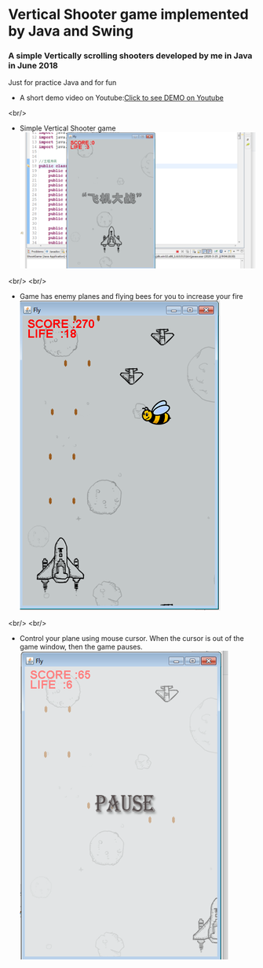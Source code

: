 Vertical Shooter game implemented by Java and Swing
===

### A simple Vertically scrolling shooters developed by me in Java in June 2018
Just for practice Java and for fun



* A short demo video on Youtube:[Click to see DEMO on Youtube](https://youtu.be/rv6eTaaqph8)


\<br/>
* Simple Vertical Shooter game
![](https://github.com/lywme/VerticalShooter/raw/master/shootergame.png)

\<br/>
\<br/>
* Game has enemy planes and flying bees for you to increase your fire
![](https://github.com/lywme/VerticalShooter/raw/master/gameplay.png)


\<br/>
\<br/>
* Control your plane using mouse cursor. When the cursor is out of the game window, then the game pauses.
![](https://github.com/lywme/VerticalShooter/raw/master/pause.png)
